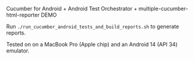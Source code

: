 Cucumber for Android + Android Test Orchestrator + multiple-cucumber-html-reporter DEMO

Run `./run_cucumber_android_tests_and_build_reports.sh` to generate reports.

Tested on on a MacBook Pro (Apple chip) and an Android 14 (API 34) emulator.
